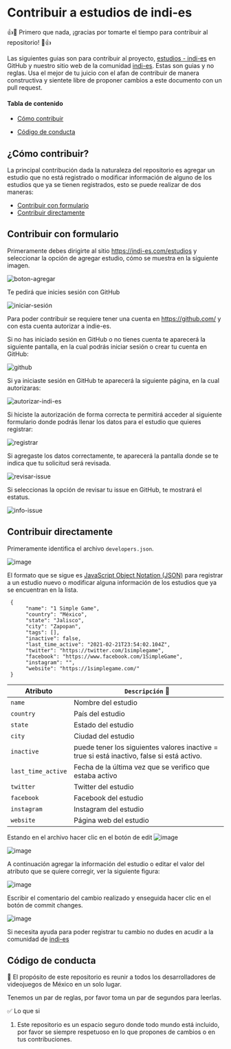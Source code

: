 # Contribuir a estudios de indi-es
:+1::tada: Primero que nada, ¡gracias por tomarte el tiempo para contribuir al repositorio! :tada::+1:

Las siguientes guias son para contribuir al proyecto, [estudios - indi-es](https://github.com/indi-es/estudios) en GitHub y nuestro sitio web de la comunidad [indi-es](https://indi-es.com/).
 Estas son guias y no reglas. Usa el mejor de tu juicio con el afan de contribuir de manera constructiva y sientete libre de proponer cambios a este documento con un pull request.


#### Tabla de contenido

* [Cómo contribuir](#cómo-contribuir)

* [Código de conducta](#código-de-conducta)


## ¿Cómo contribuir?

La principal contribución dada la naturaleza del repositorio es agregar un estudio que no está registrado o modificar información de alguno de los estudios que ya se tienen registrados, esto se puede realizar de dos maneras:
* [Contribuir con formulario](#contribuir-con-formulario)
* [Contribuir directamente](#contribuir-directamente)

## Contribuir con formulario

Primeramente debes dirigirte al sitio https://indi-es.com/estudios y seleccionar la opción de agregar estudio, cómo se muestra en la siguiente imagen.

![boton-agregar](https://user-images.githubusercontent.com/24782574/127026235-662043bb-fc36-4b33-8c97-0b4a2a2306d3.png)

Te pedirá que inicies sesión con GitHub

![iniciar-sesión](https://user-images.githubusercontent.com/24782574/127027484-e5b93d1d-a9b6-4824-b56a-52f51928cd60.png)


Para poder contribuir se requiere tener una cuenta en https://github.com/  y con esta cuenta autorizar a indie-es.

Si no has iniciado sesión en GitHub o no tienes cuenta te aparecerá la siguiente pantalla, en la cual podrás iniciar sesión o crear tu cuenta en GitHub:

![github](https://user-images.githubusercontent.com/24782574/127027898-11a9044e-8fa1-45a8-90db-06fbc65c44d0.png)

Si ya iniciaste sesión en GitHub te aparecerá la siguiente página, en la cual autorizaras:

![autorizar-indi-es](https://user-images.githubusercontent.com/24782574/127026582-5e3d7f10-9cb0-4054-8d49-7c6b55416fcd.png)

Si hiciste la autorización de forma correcta te permitirá acceder al siguiente formulario donde podrás llenar los datos para el estudio que quieres registrar:

![registrar](https://user-images.githubusercontent.com/24782574/127028247-bcf11211-83ce-447b-a320-a4bc3a7ebe21.png)

Si agregaste los datos correctamente, te aparecerá la pantalla donde se te indica que tu solicitud será revisada.

![revisar-issue](https://user-images.githubusercontent.com/24782574/127028859-41e353c5-39d0-4284-83dc-a9f5e14f15d0.png)

Si seleccionas la opción de revisar tu issue en GitHub, te mostrará el estatus.

![info-issue](https://user-images.githubusercontent.com/24782574/127029084-73aa3257-b891-425a-ae17-e634b35b4529.png)



## Contribuir directamente
Primeramente identifica el archivo ```developers.json```.

![image](https://user-images.githubusercontent.com/24782574/112929776-4f229680-90d6-11eb-93ec-87b59dd4e5a8.png)

El formato que se sigue es [JavaScript Object Notation (JSON)](https://www.json.org/) para registrar a un estudio nuevo o modificar alguna información de los estudios que ya se encuentran en la lista.

```
 {
      "name": "1 Simple Game",
      "country": "México",
      "state": "Jalisco",
      "city": "Zapopan",
      "tags": [],
      "inactive": false,
      "last_time_active": "2021-02-21T23:54:02.104Z",
      "twitter": "https://twitter.com/1simplegame",
      "facebook": "https://www.facebook.com/1SimpleGame",
      "instagram": "",
      "website": "https://1simplegame.com/"
 }
```

| Atributo | `Descripción` :mag_right: |
| --- | --- |
| `name` | Nombre del estudio |
| `country` | País del estudio |
| `state` | Estado del estudio |
| `city` | Ciudad del estudio |
| `inactive` | puede tener los siguientes valores  inactive = true si está inactivo, false si está activo. |
| `last_time_active` | Fecha de la última vez que se verifico que estaba activo |
| `twitter` | Twitter del estudio |
| `facebook` | Facebook del estudio |
| `instagram` | Instagram del estudio |
| `website` | Página web del estudio |

Estando en el archivo hacer clic en el botón de edit ![image](https://user-images.githubusercontent.com/24782574/113086265-8d838880-919e-11eb-9939-aaf2f3b8c676.png)

![image](https://user-images.githubusercontent.com/24782574/113086200-6e84f680-919e-11eb-870b-9fab55da6d91.png)

A continuación agregar la información del estudio o editar el valor del atributo que se quiere corregir, ver la siguiente figura:

![image](https://user-images.githubusercontent.com/24782574/113085889-e30b6580-919d-11eb-9857-d0845e19c199.png)

Escribir el comentario del cambio realizado y enseguida hacer clic en el botón de commit changes.

![image](https://user-images.githubusercontent.com/24782574/113086028-1817b800-919e-11eb-8f1c-0e1bf8557cb6.png)

Si necesita ayuda para poder registrar tu cambio no dudes en acudir a la comunidad de [indi-es](https://indi-es.com/)

## Código de conducta


:star2: El propósito de este repositorio es reunir a todos los desarrolladores de videojuegos de México en un solo lugar.

Tenemos un par de reglas, por favor toma un par de segundos para leerlas.

:white_check_mark: Lo que si

1. Este repositorio es un espacio seguro donde todo mundo está incluido, por favor se siempre respetuoso en lo que propones de cambios o en tus contribuciones.
